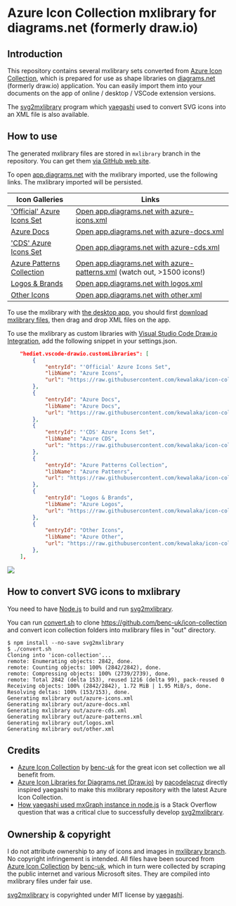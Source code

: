 # Azure Icon Collection mxlibrary for diagrams.net (formerly draw.io)

## Introduction

This repository contains several mxlibrary sets converted from [Azure Icon Collection](https://code.benco.io/icon-collection/),
which is prepared for use as shape libraries on [diagrams.net](https://diagrams.net) (formerly draw.io) application.
You can easily import them into your documents on the app of online / desktop / VSCode extension versions.

The [svg2mxlibrary](svg2mxlibrary) program which [yaegashi](https://github.com/yaegashi) used to convert SVG icons into an XML file is also available.

## How to use

The generated mxlibrary files are stored in `mxlibrary` branch in the repository.
You can get them [via GitHub web site](https://github.com/kewalaka/icon-collection-mxlibrary/tree/mxlibrary).

To open [app.diagrams.net](https://app.diagrams.net) with the mxlibrary imported, use the following links.
The mxlibrary imported will be persisted.

|Icon Galleries|Links|
|---|---|
|['Official' Azure Icons Set](https://code.benco.io/icon-collection/azure-icons)|[Open app.diagrams.net with azure-icons.xml](https://app.diagrams.net/?splash=0&clibs=Uhttps%3A%2F%2Fraw.githubusercontent.com%2Fkewalaka%2Ficon-collection-mxlibrary%2Fmxlibrary%2Fazure-icons.xml)|
|[Azure Docs](https://code.benco.io/icon-collection/azure-docs)|[Open app.diagrams.net with azure-docs.xml](https://app.diagrams.net/?splash=0&clibs=Uhttps%3A%2F%2Fraw.githubusercontent.com%2Fkewalaka%2Ficon-collection-mxlibrary%2Fmxlibrary%2Fazure-docs.xml)|
|['CDS' Azure Icons Set](https://code.benco.io/icon-collection/azure-cds)|[Open app.diagrams.net with azure-cds.xml](https://app.diagrams.net/?splash=0&clibs=Uhttps%3A%2F%2Fraw.githubusercontent.com%2Fkewalaka%2Ficon-collection-mxlibrary%2Fmxlibrary%2Fazure-cds.xml)|
|[Azure Patterns Collection](https://code.benco.io/icon-collection/azure-patterns)|[Open app.diagrams.net with azure-patterns.xml](https://app.diagrams.net/?splash=0&clibs=Uhttps%3A%2F%2Fraw.githubusercontent.com%2Fkewalaka%2Ficon-collection-mxlibrary%2Fmxlibrary%2Fazure-patterns.xml) (watch out, >1500 icons!)|
|[Logos & Brands](https://code.benco.io/icon-collection/logos)|[Open app.diagrams.net with logos.xml](https://app.diagrams.net/?splash=0&clibs=Uhttps%3A%2F%2Fraw.githubusercontent.com%2Fkewalaka%2Ficon-collection-mxlibrary%2Fmxlibrary%2Flogos.xml)|
|[Other Icons](https://code.benco.io/icon-collection/other)|[Open app.diagrams.net with other.xml](https://app.diagrams.net/?splash=0&clibs=Uhttps%3A%2F%2Fraw.githubusercontent.com%2Fkewalaka%2Ficon-collection-mxlibrary%2Fmxlibrary%2Fother.xml)|

To use the mxlibrary with [the desktop app](https://github.com/jgraph/drawio-desktop),
you should first [download mxlibrary files](https://github.com/kewalaka/icon-collection-mxlibrary/archive/mxlibrary.zip),
then drag and drop XML files on the app.

To use the mxlibrary as custom libraries with
[Visual Studio Code Draw.io Integration](https://marketplace.visualstudio.com/items?itemName=hediet.vscode-drawio),
add the following snippet in your settings.json.

```json
    "hediet.vscode-drawio.customLibraries": [
        {
            "entryId": "'Official' Azure Icons Set",
            "libName": "Azure Icons",
            "url": "https://raw.githubusercontent.com/kewalaka/icon-collection-mxlibrary/mxlibrary/azure-icons.xml"
        },
        {
            "entryId": "Azure Docs",
            "libName": "Azure Docs",
            "url": "https://raw.githubusercontent.com/kewalaka/icon-collection-mxlibrary/mxlibrary/azure-docs.xml"
        },
        {
            "entryId": "'CDS' Azure Icons Set",
            "libName": "Azure CDS",
            "url": "https://raw.githubusercontent.com/kewalaka/icon-collection-mxlibrary/mxlibrary/azure-cds.xml"
        },
        {
            "entryId": "Azure Patterns Collection",
            "libName": "Azure Pattenrs",
            "url": "https://raw.githubusercontent.com/kewalaka/icon-collection-mxlibrary/mxlibrary/azure-patterns.xml"
        },
        {
            "entryId": "Logos & Brands",
            "libName": "Azure Logos",
            "url": "https://raw.githubusercontent.com/kewalaka/icon-collection-mxlibrary/mxlibrary/logos.xml"
        },
        {
            "entryId": "Other Icons",
            "libName": "Azure Other",
            "url": "https://raw.githubusercontent.com/kewalaka/icon-collection-mxlibrary/mxlibrary/other.xml"
        },
    ],
```

![](assets/vscode-drawio.png)

## How to convert SVG icons to mxlibrary

You need to have [Node.js](https://nodejs.org) to build and run [svg2mxlibrary](svg2mxlibrary).

You can run [convert.sh](convert.sh) to clone <https://github.com/benc-uk/icon-collection>
and convert icon collection folders into mxlibrary files in "out" directory.

```console
$ npm install --no-save svg2mxlibrary
$ ./convert.sh
Cloning into 'icon-collection'...
remote: Enumerating objects: 2842, done.
remote: Counting objects: 100% (2842/2842), done.
remote: Compressing objects: 100% (2739/2739), done.
remote: Total 2842 (delta 153), reused 1216 (delta 99), pack-reused 0
Receiving objects: 100% (2842/2842), 1.72 MiB | 1.95 MiB/s, done.
Resolving deltas: 100% (153/153), done.
Generating mxlibrary out/azure-icons.xml
Generating mxlibrary out/azure-docs.xml
Generating mxlibrary out/azure-cds.xml
Generating mxlibrary out/azure-patterns.xml
Generating mxlibrary out/logos.xml
Generating mxlibrary out/other.xml
```

## Credits

- [Azure Icon Collection](https://github.com/benc-uk/icon-collection) by [benc-uk](https://github.com/benc-uk) for the great icon set collection we all benefit from.
- [Azure Icon Libraries for Diagrams.net (Draw.io)](https://github.com/pacodelacruz/diagrams-net-azure-libraries) by [pacodelacruz](https://github.com/pacodelacruz) directly inspired yaegashi to make this mxlibrary repository with the latest Azure Icon Collection.
- [How yaegashi used mxGraph instance in node.js](https://stackoverflow.com/q/55711473/4937930) is a Stack Overflow question that was a critical clue to successfully develop [svg2mxlibrary](svg2mxlibrary).

## Ownership & copyright

I do not attribute ownership to any of icons and images in [mxlibrary branch](https://github.com/kewalaka/icon-collection-mxlibrary/tree/mxlibrary).
No copyright infringement is intended.
All files have been sourced from [Azure Icon Collection](https://github.com/benc-uk/icon-collection) by [benc-uk](https://github.com/benc-uk),
which in turn were collected by scraping the public internet and various Microsoft sites.
They are compiled into mxlibrary files under fair use.

[svg2mxlibrary](svg2mxlibrary) is copyrighted under MIT license by [yaegashi](https://github.com/yaegashi).
